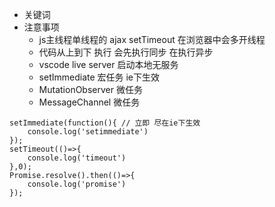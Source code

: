 - 关键词 
- 注意事项
  - js主线程单线程的 ajax  setTimeout 在浏览器中会多开线程
  - 代码从上到下 执行 会先执行同步 在执行异步
  - vscode  live server 启动本地无服务
  - setImmediate 宏任务  ie下生效
  - MutationObserver 微任务
  - MessageChannel  微任务
```
setImmediate(function(){ // 立即 尽在ie下生效
    console.log('setimmediate')
});
setTimeout(()=>{
    console.log('timeout')
},0);
Promise.resolve().then(()=>{
    console.log('promise')
});
```
<!-- browser.html
browser.1.html
eventLoop.html -->
